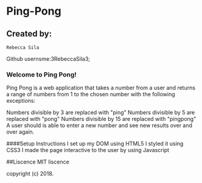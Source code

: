 # Ping-Pong

## Created by:

```
Rebecca Sila
```

Github usernsme:3RebeccaSila3;

### Welcome to Ping Pong!

Ping Pong is a web application that takes a number from a user and returns a range of numbers from 1 to the chosen number with the following exceptions:

Numbers divisible by 3 are replaced with "ping" Numbers divisible by 5 are replaced with "pong" Numbers divisible by 15 are replaced with "pingpong" A user should is able to enter a new number and see new results over and over again.

####Setup Instructions
I set up my DOM using HTML5
I styled it using CSS3
I made the page interactive to the user by using Javascript

##Liscence
MIT liscence

copyright (c) 2018.

